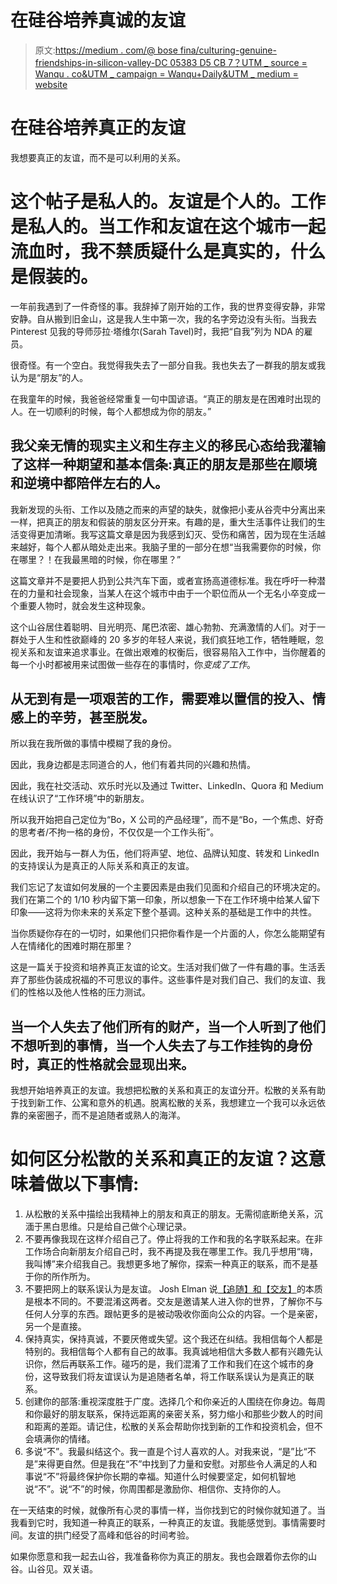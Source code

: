 # 在硅谷培养真诚的友谊

> 原文:[https://medium . com/@ bose fina/culturing-genuine-friendships-in-silicon-valley-DC 05383 D5 CB 7？UTM _ source = Wanqu . co&UTM _ campaign = Wanqu+Daily&UTM _ medium = website](https://medium.com/@Bosefina/cultivating-genuine-friendships-in-silicon-valley-dc05383d5cb7?utm_source=wanqu.co&utm_campaign=Wanqu+Daily&utm_medium=website)

# 在硅谷培养真正的友谊



我想要真正的友谊，而不是可以利用的关系。

# 这个帖子是私人的。友谊是个人的。工作是私人的。当工作和友谊在这个城市一起流血时，我不禁质疑什么是真实的，什么是假装的。

一年前我遇到了一件奇怪的事。我辞掉了刚开始的工作，我的世界变得安静，非常安静。自从搬到旧金山，这是我人生中第一次，我的名字旁边没有头衔。当我去 Pinterest 见我的导师莎拉·塔维尔(Sarah Tavel)时，我把“自我”列为 NDA 的雇员。



很奇怪。有一个空白。我觉得我失去了一部分自我。我也失去了一群我的朋友或我认为是“朋友”的人。

在我童年的时候，我爸爸经常重复一句中国谚语。“真正的朋友是在困难时出现的人。在一切顺利的时候，每个人都想成为你的朋友。”

## 我父亲无情的现实主义和生存主义的移民心态给我灌输了这样一种期望和基本信条:真正的朋友是那些在顺境和逆境中都陪伴左右的人。

我新发现的头衔、工作以及随之而来的声望的缺失，就像把小麦从谷壳中分离出来一样，把真正的朋友和假装的朋友区分开来。有趣的是，重大生活事件让我们的生活变得更加清晰。我写这篇文章是因为我感到幻灭、受伤和痛苦，因为现在生活越来越好，每个人都从暗处走出来。我脑子里的一部分在想“当我需要你的时候，你在哪里？！在我最黑暗的时候，你在哪里？”

这篇文章并不是要把人扔到公共汽车下面，或者宣扬高道德标准。我在呼吁一种潜在的力量和社会现象，当某人在这个城市中由于一个职位而从一个无名小卒变成一个重要人物时，就会发生这种现象。

这个山谷居住着聪明、目光明亮、尾巴浓密、雄心勃勃、充满激情的人们。对于一群处于人生和性欲巅峰的 20 多岁的年轻人来说，我们疯狂地工作，牺牲睡眠，忽视关系和友谊来追求事业。在做出艰难的权衡后，很容易陷入工作中，当你醒着的每一个小时都被用来试图做一些存在的事情时，你*变成了工作*。

## 从无到有是一项艰苦的工作，需要难以置信的投入、情感上的辛劳，甚至脱发。

所以我在我所做的事情中模糊了我的身份。

因此，我身边都是志同道合的人，他们有着共同的兴趣和热情。

因此，我在社交活动、欢乐时光以及通过 Twitter、LinkedIn、Quora 和 Medium 在线认识了“工作环境”中的新朋友。

所以我开始把自己定位为“Bo，X 公司的产品经理”，而不是“Bo，一个焦虑、好奇的思考者/不拘一格的身份，不仅仅是一个工作头衔”。

因此，我开始与一群人为伍，他们将声望、地位、品牌认知度、转发和 LinkedIn 的支持误认为是真正的人际关系和真正的友谊。

我们忘记了友谊如何发展的一个主要因素是由我们见面和介绍自己的环境决定的。我们在第二个的 1/10 秒内留下第一印象，所以想象一下在工作环境中给某人留下印象——这将为你未来的关系定下整个基调。这种关系的基础是工作中的共性。

当你质疑你存在的一切时，如果他们只把你看作是一个片面的人，你怎么能期望有人在情绪化的困难时期在那里？

这是一篇关于投资和培养真正友谊的论文。生活对我们做了一件有趣的事。生活丢弃了那些伪装成祝福的不可思议的事件。这些事件是对我们自己、我们的友谊、我们的性格以及他人性格的压力测试。

## 当一个人失去了他们所有的财产，当一个人听到了他们不想听到的事情，当一个人失去了与工作挂钩的身份时，真正的性格就会显现出来。

我想开始培养真正的友谊。我想把松散的关系和真正的友谊分开。松散的关系有助于找到新工作、公寓和意外的机遇。脱离松散的关系，我想建立一个我可以永远依靠的亲密圈子，而不是追随者或熟人的海洋。

# 如何区分松散的关系和真正的友谊？这意味着做以下事情:

1.  从松散的关系中描绘出我精神上的朋友和真正的朋友。无需彻底断绝关系，沉湎于黑白思维。只是给自己做个心理记录。
2.  不要再像我现在这样介绍自己了。停止将我的工作和我的名字联系起来。在非工作场合向新朋友介绍自己时，我不再提及我在哪里工作。我几乎想用“嗨，我叫博”来介绍我自己。我想更多地了解你，探索一种真正的联系，而不是基于你的所作所为。
3.  不要把网上的联系误认为是友谊。 Josh Elman 说[【追随】和【交友】](https://medium.com/@joshelman/friending-is-so-different-than-following-i-was-talking-through-this-with-a-few-different-founders-b3a6e0854a0)的本质是根本不同的。不要混淆这两者。交友是邀请某人进入你的世界，了解你不与任何人分享的东西。跟帖更多的是被动吸收你面向公众的内容。一个是亲密，另一个是直接。
4.  保持真实，保持真诚，不要厌倦或失望。这个我还在纠结。我相信每个人都是特别的。我相信每个人都有自己的故事。我真诚地相信大多数人都有兴趣先认识你，然后再联系工作。碰巧的是，我们混淆了工作和我们在这个城市的身份，这导致我们将友谊误认为是追随者名单，将工作联系误认为是真正的联系。
5.  创建你的部落:重视深度胜于广度。选择几个和你亲近的人围绕在你身边。每周和你最好的朋友联系，保持远距离的亲密关系，努力缩小和那些少数人的时间和距离的差距。请记住，松散的关系会帮助你找到新的工作和投资机会，但不会填满你的情绪。
6.  多说“不”。我最纠结这个。我一直是个讨人喜欢的人。对我来说，“是”比“不是”来得更自然。但是我在“不”中找到了力量和安慰。对那些令人满足的人和事说“不”将最终保护你长期的幸福。知道什么时候要坚定，如何机智地说“不”。说“不”的时候，你周围都是激励你、相信你、支持你的人。

在一天结束的时候，就像所有心灵的事情一样，当你找到它的时候你就知道了。当我看到它时，我知道一种真正的联系，一种真正的友谊。我能感觉到。事情需要时间。友谊的拱门经受了高峰和低谷的时间考验。

如果你愿意和我一起去山谷，我准备称你为真正的朋友。我也会跟着你去你的山谷。山谷见。双关语。



